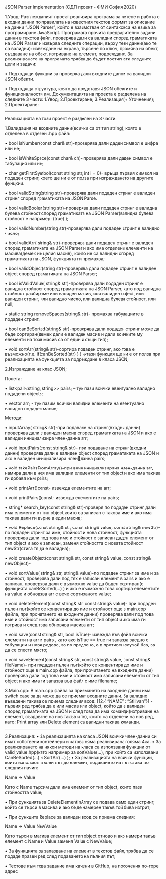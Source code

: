JSON Parser implementation
(СДП проект - ФМИ  София 2020)

1.Увод:
Разглежданият проект реализира програма за четене и работа с 
входни данни по правилата на известния текстов формат за 
описание на данни “JSON Parser”, който е взаимстван от синтаксиса 
на езика за програмиране JavaScript. Програмата прочита 
предварително задани данни в текстов файл, проверява дали са 
валидни според граматиката на JSON Parser и извърва следните 
операции, върху тези данни(ако те са валидни):
извеждане на екрана, търсене по ключ, промяна на обект, 
създаване на обект, изтриване на елемент, подреждане.
За реализирането на програмата трябва да бъдат постигнати 
следните цели и задачи:

• Подходящи функции за проверка дали входните данни са 
валидни JSON обекти.

• Подходяща структура, която да представя JSON обектите и 
функционалности им.
Документацията на проекта е разделена на следните 3 части:
1.Увод;
2.Проектиране;
3.Реализация(+ Уточнения);
2.Проектиране:

------------------------------------------------------------------------------------

Реализацията на този проект е разделен на 3 части:


1.Валидация на входните данни(всички са от тип string), която е 
отделена в отделен .hpp файл:

• bool isNumber(const char& str)-проверява дали даден 
символ е цифра или не;

• bool isWhiteSpace(const char& ch)- проверява дали 
даден символ е табулация или не;

• char getFirstSymbol(const string str, int i = 0)-
връща първия символ на подаден стринг, което ще ни е от 
полза при изграждането на другите фунцкии.

• bool validString(string str)-проверява дали подаден 
стринг е валиден стринг според граматиката на JSON Parse.

• bool validBoolen(string str)-проверява дали подаден 
стринг е валидна булева стойност според граматиката на JSON 
Parser(валидна булева стойност е например: (true) );

• bool validNumber(string str)-проверява дали подаден 
стринг е валидно число;

• bool validArr( string& str)-проверява дали подаден 
стринг е валиден според граматиката на JSON Parser и ако има 
отделени елементи на масива(демек не целия масив), които 
не са валидни според граматиката на JSON, функцията ги 
премахва;

• bool validObject(string str)-проверява дали подаден 
стринг е валиден object според граматиката на JSON Parser;

• bool isValidValue( string& str)-проверява дали 
подаден стринг е валидна стойност според граматиката на 
JSON Parser, като под валидна стойност разбираме или 
валиден масив, или валиден object, или валиден стринг, или 
валидно число, или валидна булева стойност, или null;

• static string removeSpaces(string& str)- премахва 
табулациите в подаден стринг.

• bool canBeSorted(string& str)-проверява дали 
подаден стринг може да бъде сортиран(демек дали е валиден 
масив и дали всичките му елементи на този масив са от един и 
същи тип);

• void sortArr(string& str)-сортира подаден стринг, ако 
това е възможно(т.е. if(canBeSorted(str) ) ) →тази функция ще 
ни е от полза при реализацията на функцията за подреждане в 
класа JSON;


2.Изграждане на клас JSON;

Полета:

• list<pair<string, string>> pairs; – тук пази всички 
евентуално валидно подадени objects;

• vector<string> arr; - тук пазим всички валидни 
елементи на евентуално валидно подаден масив;

Методи:

• inputArray( string& str)-при подаване на 
стринг(входни данни) проверява дали е валиден масив 
според граматиката на JSON и ако е валиден инициализира 
член-данна arr;

• void inputPairs(const string& str)- при подаване на 
стринг(входни данни) проверява дали е валиден object според 
граматиката на JSON и ако е валиден инициализира членданна pairs;

• void takePairsFromArray()-при вече инициализирана 
член-данна arr, намира дали в нея има валидни елементи от 
тип object и ако има такива ги добавя към pairs;

• void printArr()const- извежда елементите на arr;

• void printPairs()const- извежда елементите на pairs;

• string* search_key(const string& str)-проверя по 
подаден стринг дали има елементи от тип object,които са 
записан с такова име и ако има такива дали ги върне в един 
масив;

• void Replace(const string& str, const string& 
value, const string& newStr)- по подаден стринг за 
име, стойност и нова стойност, функцията проверява дали под 
това име и стойност е записан даден елемент от тип object и 
ако е записан, заменя стойността с новата стойност 
newStr(стига тя да е валидна);

• void createObject(const string& str, const
string& value, const string& newObject)-

• void sortValue( string& str, string& value)-по 
подаден стринг за име и за стойност, проверява дали под тях е 
записан елемент в pairs и ако е записан, проверява дали е 
възможно value да бъден сортиран(с функцията 
canBeSorted(…) ) и ако е възможно това сортира елементите 
на value и обновява arr с вече сортираното value;

• void deleteElement(const string& str, const
string& value)- при подаден пълен път(който се 
конвентира до име и стойност още в main.cpp файла, при 
прочитането на входните данни) проверява дали под това име 
и стойност има записани елементи от тип object и ако има ги 
изтрива и след това обновява масива arr;

• void save(const string& str, bool isTrue)-
извежда във файл всички елементи на arr и pairs , като ако 
isTrue == true ги запазва заедно с табулации и нови редове, за 
по предлено, а в противен случай без, за да се спести място;

• void saveElement(const string& str, const string& 
value, const string& fileName)- при подаден пълен 
път(който се конвентира до име и стойност още в main.cpp 
файла, при прочитането на входните данни) проверява дали 
под това име и стойност има записани елементи от тип object 
и ако има ги запазва във файл с име filename;


3.Main.cpp:
В main.cpp файла за приемането на входните данни има switch 
case за да може да се приемат входните данни. За валидно 
въведени такива се приема следния вход:
[12,{ “NAME” : “Stiliyan”}] - първия ред трябва да е или масив или 
object, който да е валиден според граматиката на JSON и след 
това да има команди(изтриване на елемент, създаване на нов 
такъв и тн), които са отделени на нов ред, като:
Print array или Delete element 
са валидни такива команди.


----------------------------------------------------------------------------------------
3.Реализация:
• За реализацията на класа JSON всички член-данни си имат 
собствени контейнери и затова няма реализирана голяма 4ка.
• За реализирането на някои методи на класа са използвани 
функции от valid_value.hpp(като например за sortValue(...), при 
който са използвани CanBeSorted(...) и SortArr(…) );
• За реализацията на всички функции, които използват пълен 
път до елемент, подаването на път става по следния начин:

Name
->
Value

Като с Name търсим дали има елемент от тип object, които пази 
стойността value;

• При функцията за DeleteElementInArray се подава само един 
стринг, който се търси в масива и ако бъде намерен такъв той 
бива изтрит;

• При функцита Replace за валиден вход се приема следния:

Name
->
Value
NewValue

Като търси в масива елемент от тип object отново и ако намери
такъв елемент с Name и Value заменя Value с NewValue;

• За функцията за запазване на елемент в текстов файл, трябва 
да се подаде празен ред след подаването на пълния път;

• Тестове към това задание има качени в GitHub, на посочения 
по-горе адрес
